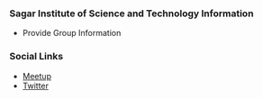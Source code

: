 ### Sagar Institute of Science and Technology Information
* Provide Group Information

### Social Links
* [Meetup](#)
* [Twitter](#)



